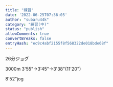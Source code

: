 ```yaml
---
title: "練習"
date: '2022-06-25T07:36:05'
author: "subaru44k"
category: "練習(中)"
status: "publish"
allowComments: true
convertBreaks: false
entryHash: "ec9c4abf2155f8f568322de018bde68f"
---
```

26分ジョグ

3000m
3'55"→3'45"→3'38"(11'20")

8'52"jog
